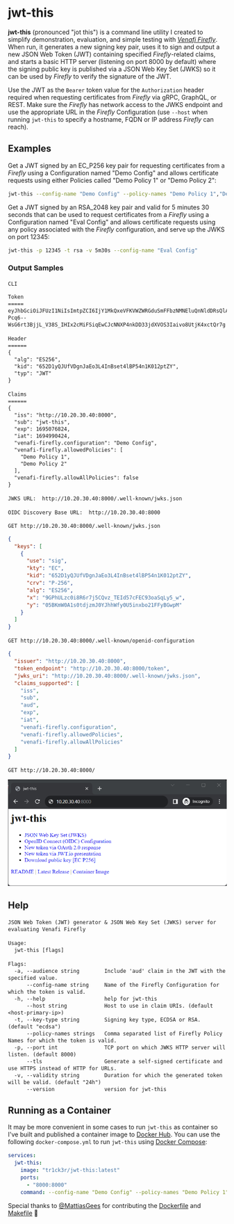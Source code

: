 # jwt-this

**jwt-this** (pronounced "jot this") is a command line utility I created to simplify
demonstration, evaluation, and simple testing with [*Venafi Firefly*](https://venafi.com/firefly/).
When run, it generates a new signing key pair, uses it to sign and output a new JSON Web Token
(JWT) containing specified *Firefly*-related claims, and starts a basic HTTP server (listening on
port 8000 by default) where the signing public key is published via a JSON Web Key Set (JWKS) so it
can be used by *Firefly* to verify the signature of the JWT.

Use the JWT as the `Bearer` token value for the `Authorization` header required when requesting
certificates from *Firefly* via gRPC, GraphQL, or REST.  Make sure the *Firefly* has network
access to the JWKS endpoint and use the appropriate URL in the *Firefly* Configuration (use `--host`
when running `jwt-this` to specify a hostname, FQDN or IP address *Firefly* can reach).

## Examples

Get a JWT signed by an EC_P256 key pair for requesting certificates from a *Firefly* using 
a Configuration named "Demo Config" and allows certificate requests using either Policies called
"Demo Policy 1" or "Demo Policy 2":
```sh
jwt-this --config-name "Demo Config" --policy-names "Demo Policy 1","Demo Policy 2"
```

Get a JWT signed by an RSA_2048 key pair and valid for 5 minutes 30 seconds that can be used
to request certificates from a *Firefly* using a Configuration named "Eval Config" and allows
certificate requests using any policy associated with the *Firefly* configuration, and serve up
the JWKS on port 12345:
```sh
jwt-this -p 12345 -t rsa -v 5m30s --config-name "Eval Config"
```

### Output Samples
`CLI`
```
Token
=====
eyJhbGciOiJFUzI1NiIsImtpZCI6IjY1MkQxeVFKVWZWRGduSmFFbzNMNEluQnNldDRsQlA1NG4xSzAxMnB0WlkiLCJ0eXAiOiJKV1QifQ.eyJpc3MiOiJodHRwOi8vMTAuMjAuMzAuNDA6ODAwMCIsInN1YiI6Imp3dC10aGlzIiwiZXhwIjoxNjk1MDc2ODI0LCJpYXQiOjE2OTQ5OTA0MjQsInZlbmFmaS1maXJlZmx5LmNvbmZpZ3VyYXRpb24iOiJEZW1vIENvbmZpZyIsInZlbmFmaS1maXJlZmx5LmFsbG93ZWRQb2xpY2llcyI6WyJEZW1vIFBvbGljeSAxIiwiRGVtbyBQb2xpY3kgMiJdLCJ2ZW5hZmktZmlyZWZseS5hbGxvd0FsbFBvbGljaWVzIjpmYWxzZX0.a64ugg4It-Pcq6--WsG6rt3BjjL_V38S_IHIx2cMiFSiqEwCJcNNXP4nkDD33jdXVOS3Iaivo8UtjK4xctQr7g

Header
======
{
  "alg": "ES256",
  "kid": "652D1yQJUfVDgnJaEo3L4InBset4lBP54n1K012ptZY",
  "typ": "JWT"
}

Claims
======
{
  "iss": "http://10.20.30.40:8000",
  "sub": "jwt-this",
  "exp": 1695076824,
  "iat": 1694990424,
  "venafi-firefly.configuration": "Demo Config",
  "venafi-firefly.allowedPolicies": [
    "Demo Policy 1",
    "Demo Policy 2"
  ],
  "venafi-firefly.allowAllPolicies": false
}

JWKS URL:  http://10.20.30.40:8000/.well-known/jwks.json

OIDC Discovery Base URL:  http://10.20.30.40:8000
```

`GET http://10.20.30.40:8000/.well-known/jwks.json`
```json
{
  "keys": [
    {
      "use": "sig",
      "kty": "EC",
      "kid": "652D1yQJUfVDgnJaEo3L4InBset4lBP54n1K012ptZY",
      "crv": "P-256",
      "alg": "ES256",
      "x": "9GPhULzc0i8R6r7j5CQvz_TEId57cFEC93oaSqLy5_w",
      "y": "05BKmW0A1s0tdjzmJ0YJhhWfy0U5inxbo21FFyBGwpM"
    }
  ]
}
```
`GET http://10.20.30.40:8000/.well-known/openid-configuration`
```json
{
  "issuer": "http://10.20.30.40:8000",
  "token_endpoint": "http://10.20.30.40:8000/token",
  "jwks_uri": "http://10.20.30.40:8000/.well-known/jwks.json",
  "claims_supported": [
    "iss",
    "sub",
    "aud",
    "exp",
    "iat",
    "venafi-firefly.configuration",
    "venafi-firefly.allowedPolicies",
    "venafi-firefly.allowAllPolicies"
  ]
}
```
`GET http://10.20.30.40:8000/`

![jwt-this home page](homepage.png)


## Help
```
JSON Web Token (JWT) generator & JSON Web Key Set (JWKS) server for evaluating Venafi Firefly

Usage:
  jwt-this [flags]

Flags:
  -a, --audience string        Include 'aud' claim in the JWT with the specified value.
      --config-name string     Name of the Firefly Configuration for which the token is valid.
  -h, --help                   help for jwt-this
      --host string            Host to use in claim URIs. (default <host-primary-ip>)
  -t, --key-type string        Signing key type, ECDSA or RSA. (default "ecdsa")
      --policy-names strings   Comma separated list of Firefly Policy Names for which the token is valid.
  -p, --port int               TCP port on which JWKS HTTP server will listen. (default 8000)
      --tls                    Generate a self-signed certificate and use HTTPS instead of HTTP for URLs.
  -v, --validity string        Duration for which the generated token will be valid. (default "24h")
      --version                version for jwt-this
```

## Running as a Container

It may be more convenient in some cases to run `jwt-this` as container so I've built and published a
container image to [Docker Hub](https://hub.docker.com/r/tr1ck3r/jwt-this).  You can use the following
`docker-compose.yml` to run `jwt-this` using [Docker Compose](https://docs.docker.com/compose/):
``` yaml
services:
  jwt-this:
    image: "tr1ck3r/jwt-this:latest"
    ports:
      - "8000:8000"
    command: --config-name "Demo Config" --policy-names "Demo Policy 1","Demo Policy 2"
```

Special thanks to [@MattiasGees](https://github.com/MattiasGees) for contributing the
[Dockerfile](Dockerfile) and [Makefile](Makefile) :clap:
